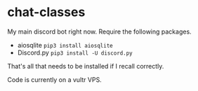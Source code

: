 # chat-classes
My main discord bot right now. Require the following packages.

* aiosqlite `pip3 install aiosqlite`
* Discord.py `pip3 install -U discord.py`

That's all that needs to be installed if I recall correctly.

Code is currently on a vultr VPS.


